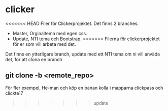 # clicker

<<<<<<< HEAD
Filer för Clickerprojektet.
Det finns 2 branches.
* Master, Orginaltema med egen css.
* Update, NTI tema och Bootstrap. 
=======
Filerna för clickerprojektet för er som vill arbeta med det.

Det finns en ytterligare branch, update med ett NTI tema om ni vill anväda det, för att clona en branch

## git clone -b <branch> <remote_repo>

För fler exempel, He-man och köp en banan kolla i mapparna clickpass och clickte17
>>>>>>> update
